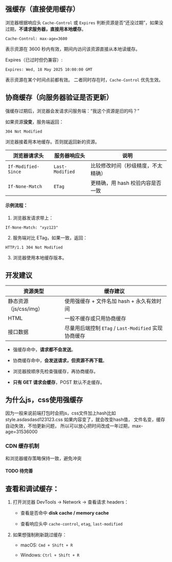 
## 强缓存（直接使用缓存）

浏览器根据响应头 `Cache-Control` 或 `Expires` 判断资源是否“还没过期”，如果没过期，**不请求服务器，直接用本地缓存**。

```
Cache-Control: max-age=3600
```

表示资源在 3600 秒内有效，期间内访问该资源直接从本地读缓存。

Expires（已过时但仍兼容）:

```
Expires: Wed, 18 May 2025 10:00:00 GMT
```

表示资源在某个时间点前都有效。
二者同时存在时，`Cache-Control` 优先生效。


## 协商缓存（向服务器验证是否更新）

强缓存过期后，浏览器会发请求问服务端：“我这个资源是旧的吗？”

如果资源**没变**，服务端返回：

```
304 Not Modified
```

浏览器接着用本地缓存。否则就返回新的资源。

|浏览器请求头|服务器响应头|说明|
|---|---|---|
|`If-Modified-Since`|`Last-Modified`|比较修改时间（秒级精度，不太精确）|
|`If-None-Match`|`ETag`|更精确，用 hash 校验内容是否一致|
#### 示例流程：

1. 浏览器发请求带上：

```
If-None-Match: "xyz123"
```

2. 服务端对比 ETag，如果一致，返回：

```
HTTP/1.1 304 Not Modified
```

3. 浏览器使用本地缓存版本。


## 开发建议

| 资源类型             | 缓存建议                                    |
| ---------------- | --------------------------------------- |
| 静态资源（js/css/img） | 使用强缓存 + 文件名加 hash + 永久有效时间              |
| HTML             | 一般不缓存或只用协商缓存                            |
| 接口数据             | 尽量用后端控制 `ETag` / `Last-Modified` 实现协商缓存 |

- 强缓存命中，**请求都不会发送**。
    
- 协商缓存命中，**会发送请求，但资源不再下载**。
    
- 浏览器按顺序先检查强缓存，再协商缓存。
    
- **只有 GET 请求会缓存**，POST 默认不走缓存。


## 为什么js，css使用强缓存

因为一般来说前端打包时会把js，css文件加上hash比如 style.asdasdasd123123.css
如果内容变了，就会改变hash值，
文件名变，缓存自动失效，不怕更新问题，
所以可以放心把时间改成一年过期，max-age=31536000


### CDN 缓存机制

和浏览器缓存策略保持一致，避免冲突

#### TODO 待完善

## 查看和调试缓存：

1. 打开浏览器 DevTools → Network → 查看请求 headers：
    
    - 查看是否命中 **disk cache / memory cache**
        
    - 查看响应头中 `cache-control`, `etag`, `last-modified`
        
2. 如果想强制刷新跳过缓存：
    
    - macOS: `Cmd + Shift + R`
        
    - Windows: `Ctrl + Shift + R`